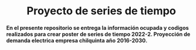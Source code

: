 <h1 align="center"> Proyecto de series de tiempo </h1>

#### En el presente repositorio se entrega la información ocupada y codigos realizados para crear poster de series de tiempo 2022-2. Proyección de demanda electrica empresa chilquinta año 2016-2030.
